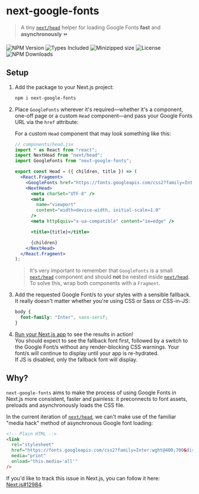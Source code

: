 # next-google-fonts

> A tiny [`next/head`][next/head] helper for loading Google Fonts **fast** and **asynchronously** ⏩

![NPM Version](https://badgen.net/npm/v/next-google-fonts)
![Types Included](https://badgen.net/npm/types/next-google-fonts)
![Minizipped size](https://badgen.net/bundlephobia/minzip/next-google-fonts)
![License](https://badgen.net/github/license/joe-bell/next-google-fonts)
![NPM Downloads](https://badgen.net/npm/dm/next-google-fonts)

## Setup

1. Add the package to your Next.js project:

   ```sh
   npm i next-google-fonts
   ```

2. Place `GoogleFonts` wherever it's required—whether it's a component, one-off page or a custom `Head` component—and pass your Google Fonts URL via the `href` attribute:

   For a custom `Head` component that may look something like this:

   ```jsx
   // components/head.jsx
   import * as React from "react";
   import NextHead from "next/head";
   import GoogleFonts from "next-google-fonts";

   export const Head = ({ children, title }) => (
     <React.Fragment>
       <GoogleFonts href="https://fonts.googleapis.com/css2?family=Inter:wght@400;700&display=swap" />
       <NextHead>
         <meta charSet="UTF-8" />
         <meta
           name="viewport"
           content="width=device-width, initial-scale=1.0"
         />
         <meta httpEquiv="x-ua-compatible" content="ie=edge" />

         <title>{title}</title>

         {children}
       </NextHead>
     </React.Fragment>
   );
   ```

   > It's very important to remember that `GoogleFonts` is a small [`next/head`][next/head] component and should **not** be nested inside [`next/head`][next/head]. To solve this, wrap both components with a `Fragment`.

3. Add the requested Google Font/s to your styles with a sensible fallback.
   It really doesn't matter whether you're using CSS or Sass or CSS-in-JS:

   ```css
   body {
     font-family: "Inter", sans-serif;
   }
   ```

4. [Run your Next.js app](https://nextjs.org/docs/api-reference/cli#build) to see the results in action!  
   You should expect to see the fallback font first, followed by a switch to the Google Font/s without any render-blocking CSS warnings. Your font/s will continue to display until your app is re-hydrated.  
   If JS is disabled, only the fallback font will display.

## Why?

`next-google-fonts` aims to make the process of using Google Fonts in Next.js more consistent, faster and painless: it preconnects to font assets, preloads and asynchronously loads the CSS file.

In the current iteration of [`next/head`][next/head], we can't make use of the familiar "media hack" method of asynchronous Google font loading:

```html
<!-- Plain HTML -->
<link
  rel="stylesheet"
  href="https://fonts.googleapis.com/css2?family=Inter:wght@400;700&display=swap"
  media="print"
  onload="this.media='all'"
/>
```

If you'd like to track this issue in Next.js, you can follow it here: [Next.js#12984](https://github.com/zeit/next.js/issues/12984).

[next/head]: https://nextjs.org/docs/api-reference/next/head
